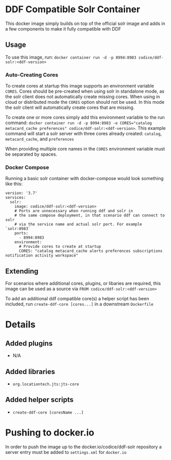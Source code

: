 # DDF Compatible Solr Container

This docker image simply builds on top of the official solr image and adds in a few components to make it fully compatible with DDF

## Usage

To use this image, run: `docker container run -d -p 8994:8983 codice/ddf-solr:<ddf-version>`

### Auto-Creating Cores

To create cores at startup this image supports an environment variable `CORES`.
Cores should be pre-created when using solr in standalone mode, as the solr client does not automatically create missing cores.
When using in cloud or distributed mode the `CORES` option should not be used. In this mode the solr client will automatically create cores that are missing.

To create one or more cores simply add this environment variable to the run command: `docker container run -d -p 8994:8983 -e CORES="catalog metacard_cache preferences" codice/ddf-solr:<ddf-version>`.
This example command will start a solr server with three cores already created: `catalog`, `metacard_cache`, and `preferences`

When providing multiple core names in the `CORES` environment variable must be separated by spaces.

### Docker Compose

Running a basic solr container with docker-compose would look something like this:

```
version: '3.7'
services:
  solr:
    image: codice/ddf-solr:<ddf-version>
    # Ports are unnecessary when running ddf and solr in 
    # the same compose deployment, in that scenario ddf can connect to solr
    # via the service name and actual solr port. For example `solr:8983`
    ports: 
      - 8994:8983
    environment:
      # Provide cores to create at startup
      CORES: "catalog metacard_cache alerts preferences subscriptions notification activity workspace"
```

## Extending

For scenarios where additional cores, plugins, or libaries are required, this image can be used as a source via `FROM codice/ddf-solr:<ddf-version>`

To add an additional ddf compatible core(s) a helper script has been included, run `create-ddf-core [cores...]` in a downstream `Dockerfile`

# Details

## Added plugins

* N/A

## Added libraries

* `org.locationtech.jts:jts-core`

## Added helper scripts

* `create-ddf-core [coresName ...]`


# Pushing to docker.io

In order to push the image up to the docker.io/codice/ddf-solr repository a server entry must be added to `settings.xml` for `docker.io`
